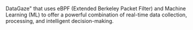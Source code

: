 DataGaze" that uses eBPF (Extended Berkeley Packet Filter) and Machine Learning (ML) to offer a powerful combination of real-time data collection, processing, and intelligent decision-making. 